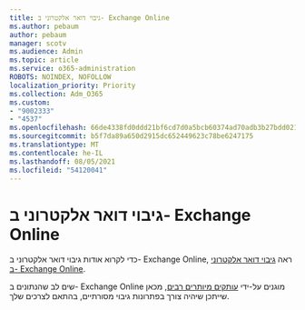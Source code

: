 ```yaml
---
title: גיבוי דואר אלקטרוני ב- Exchange Online
ms.author: pebaum
author: pebaum
manager: scotv
ms.audience: Admin
ms.topic: article
ms.service: o365-administration
ROBOTS: NOINDEX, NOFOLLOW
localization_priority: Priority
ms.collection: Adm_O365
ms.custom:
- "9002333"
- "4537"
ms.openlocfilehash: 66de4338fd0ddd21bf6cd7d0a5bcb60374ad70adb3b27bdd021dbec8a7f163a6
ms.sourcegitcommit: b5f7da89a650d2915dc652449623c78be6247175
ms.translationtype: MT
ms.contentlocale: he-IL
ms.lasthandoff: 08/05/2021
ms.locfileid: "54120041"
---
```

# <a name="backing-up-email-in-exchange-online"></a>גיבוי דואר אלקטרוני ב- Exchange Online

כדי לקרוא אודות גיבוי דואר אלקטרוני ב- Exchange Online, ראה [גיבוי דואר אלקטרוני ב- Exchange Online](https://docs.microsoft.com/exchange/back-up-email).

שים לב שהנתונים ב- Exchange Online מוגנים על-ידי [עותקים מיותרים רבים](https://docs.microsoft.com/office365/servicedescriptions/exchange-online-service-description/high-availability-and-business-continuity), מכאן שייתכן שיהיה צורך בפתרונות גיבוי מסורתיים, בהתאם לצרכים שלך.
